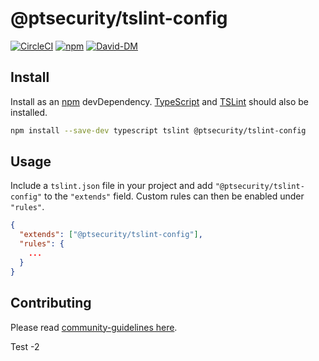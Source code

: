 # @ptsecurity/tslint-config

[![CircleCI](https://circleci.com/gh/positive-js/tslint-config/tree/master.svg?style=shield)](https://circleci.com/gh/positive-js/tslint-config/tree/master)
[![npm](https://img.shields.io/npm/v/@ptsecurity/tslint-config.svg)](https://www.npmjs.com/package/@ptsecurity/tslint-config)
[![David-DM](https://david-dm.org/positive-js/tslint-config/status.svg)](https://david-dm.org/positive-js/tslint-config)

## Install

Install as an [npm][npm] devDependency. [TypeScript][typescript] and [TSLint][tslint]
should also be installed.

```sh
npm install --save-dev typescript tslint @ptsecurity/tslint-config
```

## Usage

Include a `tslint.json` file in your project and add `"@ptsecurity/tslint-config"` to
the `"extends"` field. Custom rules can then be enabled under `"rules"`.

```json
{
  "extends": ["@ptsecurity/tslint-config"],
  "rules": {
    ...
  }
}
```

## Contributing
Please read [community-guidelines here](https://github.com/positive-js/community-guidelines).

[npm]: https://www.npmjs.com/package/@ptsecurity/tslint-config
[typescript]: https://www.typescriptlang.org/
[tslint]: https://palantir.github.io/tslint/
[license]: LICENSE

Test -2

